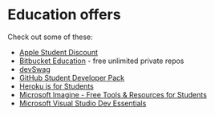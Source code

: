 # Education offers

Check out some of these:

- [Apple Student Discount](https://www.macworld.co.uk/how-to/apple/apple-student-discount-education-store-3466634/)
- [Bitbucket Education](https://bitbucket.org/product/education) - free unlimited private repos
- [devSwag](https://devswag.io/)
- [GitHub Student Developer Pack](https://education.github.com/pack)
- [Heroku is for Students](https://www.heroku.com/students)
- [Microsoft Imagine - Free Tools & Resources for Students](https://www.microsoft.com/en-cy/imagine)
- [Microsoft Visual Studio Dev Essentials](https://visualstudio.microsoft.com/dev-essentials/)
